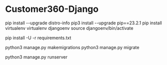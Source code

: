 # Customer360-Django

pip install --upgrade distro-info
pip3 install --upgrade pip==23.2.1
pip install virtualenv
virtualenv djangoenv
source djangoenv/bin/activate

pip install -U -r requirements.txt

python3 manage.py makemigrations
python3 manage.py migrate

python3 manage.py runserver
